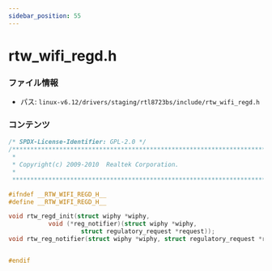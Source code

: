 ```yaml
---
sidebar_position: 55
---
```

# rtw_wifi_regd.h

### ファイル情報

- パス: `linux-v6.12/drivers/staging/rtl8723bs/include/rtw_wifi_regd.h`

### コンテンツ

```h
/* SPDX-License-Identifier: GPL-2.0 */
/******************************************************************************
 *
 * Copyright(c) 2009-2010  Realtek Corporation.
 *
 *****************************************************************************/

#ifndef __RTW_WIFI_REGD_H__
#define __RTW_WIFI_REGD_H__

void rtw_regd_init(struct wiphy *wiphy,
		   void (*reg_notifier)(struct wiphy *wiphy,
					struct regulatory_request *request));
void rtw_reg_notifier(struct wiphy *wiphy, struct regulatory_request *request);


#endif

```
